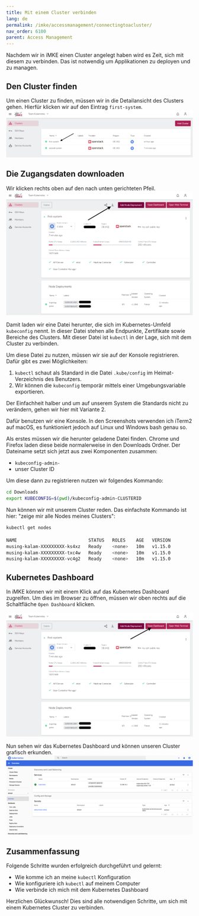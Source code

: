 ```yaml
---
title: Mit einem Cluster verbinden
lang: de
permalink: /imke/accessmanagement/connectingtoacluster/
nav_order: 6100
parent: Access Management
---
```


Nachdem wir in iMKE einen Cluster angelegt haben wird
es Zeit, sich mit diesem zu verbinden. Das ist notwendig um
Applikationen zu deployen und zu managen.

## Den Cluster finden

Um einen Cluster zu finden, müssen wir in die Detailansicht
des Clusters gehen.
Hierfür klicken wir auf den Eintrag `first-system`.
![Step 1](connect_1.png)

## Die Zugangsdaten downloaden

Wir klicken rechts oben auf den nach unten gerichteten Pfeil.
![Step 2](connect_2.png)

Damit laden wir eine Datei herunter, die sich im Kubernetes-Umfeld
`kubeconfig` nennt. In dieser Datei stehen alle Endpunkte,
Zertifikate sowie Bereiche des Clusters. Mit dieser Datei ist
`kubectl`  in der Lage, sich mit dem Cluster zu verbinden.

Um diese Datei zu nutzen, müssen wir sie auf der Konsole
registrieren. Dafür gibt es zwei Möglichkeiten:

1. `kubectl` schaut als Standard in die Datei `.kube/config`
    im Heimat-Verzeichnis des Benutzers.
2. Wir können die `kubeconfig` temporär mittels einer Umgebungsvariable
    exportieren.

Der Einfachheit halber und um auf unserem System die Standards
nicht zu verändern, gehen wir hier mit Variante 2.

Dafür benutzen wir eine Konsole. In den Screenshots verwenden
ich iTerm2 auf macOS, es funktioniert jedoch auf Linux und Windows
bash genau so.

Als erstes müssen wir die herunter geladene Datei finden.
Chrome und Firefox laden diese beide normalerweise in den Downloads
Ordner. Der Dateiname setzt sich jetzt aus zwei Komponenten zusammen:

* `kubeconfig-admin-`
* unser Cluster ID

Um diese dann zu registrieren nutzen wir folgendes Kommando:

```bash
cd Downloads
export KUBECONFIG=$(pwd)/kubeconfig-admin-CLUSTERID
```

Nun können wir mit unserem Cluster reden. Das einfachste Kommando ist
hier: "zeige mir alle Nodes meines Clusters":

```bash
kubectl get nodes

NAME                           STATUS   ROLES    AGE   VERSION
musing-kalam-XXXXXXXXX-ks4xz   Ready    <none>   10m   v1.15.0
musing-kalam-XXXXXXXXX-txc4w   Ready    <none>   10m   v1.15.0
musing-kalam-XXXXXXXXX-vc4g2   Ready    <none>   10m   v1.15.0
```

## Kubernetes Dashboard

In iMKE können wir mit einem Klick auf das Kubernetes Dashboard zugreifen.
Um dies im Browser zu öffnen, müssen wir oben rechts auf die Schaltfläche `Open Dashboard` klicken.

![Step 4](connect_4.png)

Nun sehen wir das Kubernetes Dashboard und können
unseren Cluster grafisch erkunden.
![Step 5](connect_5.png)

## Zusammenfassung

Folgende Schritte wurden erfolgreich durchgeführt und gelernt:

* Wie komme ich an meine `kubectl` Konfiguration
* Wie konfiguriere ich `kubectl` auf meinem Computer
* Wie verbinde ich mich mit dem Kubernetes Dashboard

Herzlichen Glückwunsch! Dies sind alle notwendigen Schritte, um sich
mit einem Kubernetes Cluster zu verbinden.
